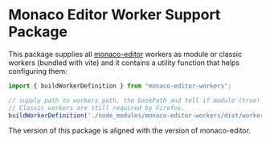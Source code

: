 # Monaco Editor Worker Support Package

This package supplies all [monaco-editor](https://github.com/microsoft/monaco-editor) workers as module or classic workers (bundled with vite) and it contains a utility function that helps configuring them:

```javascript
import { buildWorkerDefinition } from "monaco-editor-workers";

// supply path to workers path, the basePath and tell if module (true) or classic (false) workers shall be used.
// Classic workers are still required by Firefox.
buildWorkerDefinition('./node_modules/monaco-editor-workers/dist/workers', import.meta.url, false);
```

The version of this package is aligned with the version of monaco-editor.
